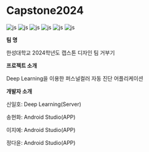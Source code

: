 # Capstone2024
![js](https://img.shields.io/badge/Android-3DDC84?style=for-the-badge&logo=android&logoColor=white)
![js](https://img.shields.io/badge/Python-3776AB?style=for-the-badge&logo=python&logoColor=white)
![js](https://img.shields.io/badge/JavaScript-F7DF1E?style=for-the-badge&logo=JavaScript&logoColor=white)
![js](https://img.shields.io/badge/Kotlin-0095D5?&style=for-the-badge&logo=kotlin&logoColor=white)
![js](https://img.shields.io/badge/Google_Cloud-4285F4?style=for-the-badge&logo=google-cloud&logoColor=white)
![js](https://img.shields.io/badge/GitHub-100000?style=for-the-badge&logo=github&logoColor=white)

**팀 명**

한성대학교 2024학년도 캡스톤 디자인 팀 거부기 

**프로젝트 소개**

Deep Learning을 이용한 퍼스널컬러 자동 진단 어플리케이션

**개발자 소개**

신일호: Deep Learning(Server)

송현화: Android Studio(APP)

이지예: Android Studio(APP)

정다윤: Android Studio(APP)
